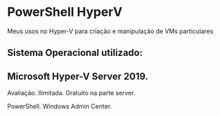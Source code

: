 # PowerShell HyperV 
Meus usos no Hyper-V para criação e manipulação de VMs particulares

## Sistema Operacional utilizado: 
## Microsoft Hyper-V Server 2019.
Avaliação. Ilimitada. Gratuito na parte server.

PowerShell.
Windows Admin Center.

